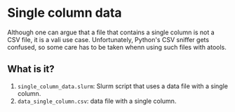 # Single column data

Although one can argue that a file that contains a single column is not a CSV
file, it is a vali use case.  Unfortunately, Python's CSV sniffer gets
confused, so some care has to be taken whenn using such files with atools.


## What is it?

1. `single_column_data.slurm`: Slurm script that uses a data file with a single
   column.
1. `data_single_column.csv`: data file with a single column.

